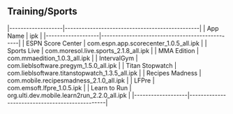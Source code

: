 ## Training/Sports ##

   |-------------------|------------------------------------------------|
   | App Name          | ipk                                            |
   |-------------------|------------------------------------------------|
   | ESPN Score Center | com.espn.app.scorecenter_1.0.5_all.ipk         |
   | Sports Live       | com.moresol.live.sports_2.1.8_all.ipk          |
   | MMA Edition       | com.mmaedition_1.0.3_all.ipk                   |
   | IntervalGym       | com.lieblsoftware.pregym_1.5.0_all.ipk         |
   | Titan Stopwatch   | com.lieblsoftware.titanstopwatch_1.3.5_all.ipk |
   | Recipes Madness   | com.mobile.recipesmadness_2.1.0_all.ipk        |
   | LFPre             | com.emsoft.lfpre_1.0.5.ipk                     |
   | Learn to Run      | org.ulti.dev.mobile.learn2run_2.2.0_all.ipk    |
   |-------------------|------------------------------------------------|
   

